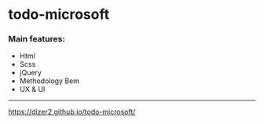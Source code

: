 # todo-microsoft

### Main features: 
 - Html
 - Scss
 - jQuery 
 - Methodology Bem
 - UX & UI
 


---

https://dizer2.github.io/todo-microsoft/
